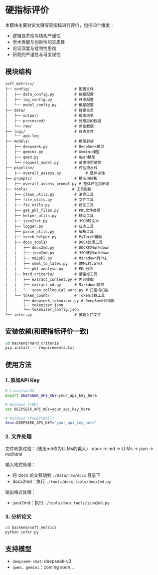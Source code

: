 # 硬指标评价

本模块主要对论文撰写软指标进行评价，包括四个维度：
- 逻辑连贯性与结构严谨性
- 学术贡献与创新性的实质性
- 论证深度与批判性思维
- 研究的严谨性与可复现性

## 模块结构

```
soft_metrics/
├── config/                    # 配置文件
│   ├── data_config.py         # 数据配置
│   ├── log_config.py          # 日志配置
│   └── model_config.py        # 模型配置
├── data/                      # 数据目录
│   ├── output/                # 输出结果
│   ├── processed/             # 处理后的数据
│   └── raw/                   # 原始数据
├── logs/                      # 日志文件
│   └── app.log
├── models/                    # 模型封装
│   ├── deepseek.py            # DeepSeek模型
│   ├── gemini.py              # Gemini模型
│   ├── qwen.py                # Qwen模型
│   └── request_model.py       # 请求模型基类
├── pipeline/                  # 评估流水线
│   ├── overall_assess.py           # 整体评估
├── prompts/                   # 提示词模板
│   ├── overall_assess_prompt.py # 整体评估提示词
├── tools/                    # 工具函数
│   ├── clean_utils.py         # 清理工具
│   ├── file_utils.py          # 文件工具
│   ├── fix_utils.py           # 修复工具
│   ├── get_pkl_files.py       # PKL文件处理
│   ├── helper_utils.py        # 辅助工具
│   ├── json2txt.py            # JSON转文本
│   ├── logger.py              # 日志工具
│   ├── parse_utils.py         # 解析工具
│   ├── torch_helper.py        # PyTorch辅助
│   ├── docx_tools/            # DOCX处理工具
│   │   ├── docx2md.py         # DOCX转Markdown
│   │   ├── json2md.py         # JSON转Markdown
│   │   ├── md2pkl.py          # Markdown转PKL
│   │   ├── omml_to_latex.py   # OMML转LaTeX
│   │   └── pkl_analyse.py     # PKL分析
│   ├── hard_criteria/         # 硬指标工具
│   │   ├── extract_content.py # 内容提取
│   │   ├── extract_md.py      # Markdown提取
│   │   └── scan_colloquial_word.py # 口语词扫描
│   └── token_count/           # Token计数工具
│       ├── deepseek_tokenizer.py # DeepSeek分词器
│       ├── tokenizer.json
│       └── tokenizer_config.json
└── infer.py                   # 推理入口文件
```

## 安装依赖(和硬指标评价一致)
```bash
cd backend/hard_criteria
pip install -r requirements.txt
```


## 使用方法

### 1. 添加API Key
```bash
# Linux/macOS
export DEEPSEEK_API_KEY=your_api_key_here

# Windows (CMD)
set DEEPSEEK_API_KEY=your_api_key_here

# Windows (PowerShell)
$env:DEEPSEEK_API_KEY="your_api_key_here"
```


### 2. 文件处理
文件转换过程：（使用md作为LLMs的输入）
docx -> md -> LLMs -> json -> md/html

输入格式处理：
- 将 docx 论文移动到 `./data/raw/docx` 目录下
- docx2md：执行 `./tools/docx_tools/docx2md.py`
  
输出格式处理：
- json2md：执行 `./tools/docx_tools/json2md.py`


### 3. 分析论文

```bash
cd backend/soft_metrics
python infer.py
```


## 支持模型

- `deepseek-chat`: deepseek-v3
- `qwen`、`gemini`：coming soon...